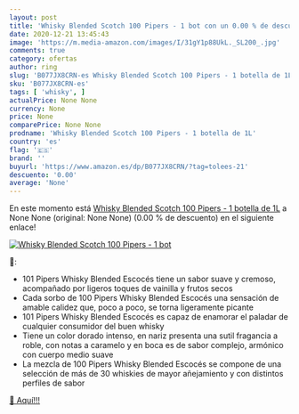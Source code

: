 ```yaml
---
layout: post
title: 'Whisky Blended Scotch 100 Pipers - 1 bot con un 0.00 % de descuento'
date: 2020-12-21 13:45:43
image: 'https://m.media-amazon.com/images/I/31gY1p88UkL._SL200_.jpg'
comments: true
category: ofertas
author: ring
slug: 'B077JX8CRN-es Whisky Blended Scotch 100 Pipers - 1 botella de 1L'
sku: 'B077JX8CRN-es'
tags: [ 'whisky', ]
actualPrice: None None
currency: None
price: None
comparePrice: None None
prodname: 'Whisky Blended Scotch 100 Pipers - 1 botella de 1L'
country: 'es'
flag: '🇪🇸'
brand: ''
buyurl: 'https://www.amazon.es/dp/B077JX8CRN/?tag=tolees-21'
descuento: '0.00'
average: 'None'
---
```


En este momento está [Whisky Blended Scotch 100 Pipers - 1 botella de 1L](https://www.amazon.es/dp/B077JX8CRN/?tag=tolees-21) a None None (original: None None) (0.00 %  de descuento) en el siguiente enlace!

[![Whisky Blended Scotch 100 Pipers - 1 bot](https://m.media-amazon.com/images/I/31gY1p88UkL._SL200_.jpg)](https://www.amazon.es/dp/B077JX8CRN/?tag=tolees-21)

🔎:

- 101 Pipers Whisky Blended Escocés tiene un sabor suave y cremoso, acompañado por ligeros toques de vainilla y frutos secos
- Cada sorbo de 100 Pipers Whisky Blended Escocés una sensación de amable calidez que, poco a poco, se torna ligeramente picante
- 101 Pipers Whisky Blended Escocés es capaz de enamorar el paladar de cualquier consumidor del buen whisky
- Tiene un color dorado intenso, en nariz presenta una sutil fragancia a roble, con notas a caramelo y en boca es de sabor complejo, armónico con cuerpo medio suave
- La mezcla de 100 Pipers Whisky Blended Escocés se compone de una selección de más de 30 whiskies de mayor añejamiento y con distintos perfiles de sabor

[🛒 Aquí!!!](https://www.amazon.es/dp/B077JX8CRN/?tag=tolees-21)
